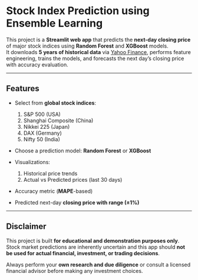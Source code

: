 # Stock Index Prediction using Ensemble Learning

This project is a **Streamlit web app** that predicts the **next-day closing price** of major stock indices using **Random Forest** and **XGBoost** models.  
It downloads **5 years of historical data** via [Yahoo Finance](https://pypi.org/project/yfinance/), performs feature engineering, trains the models, and forecasts the next day’s closing price with accuracy evaluation.

---

## Features

- Select from **global stock indices**:

  1. S&P 500 (USA)
  2. Shanghai Composite (China)
  3. Nikkei 225 (Japan)
  4. DAX (Germany)
  5. Nifty 50 (India)

- Choose a prediction model: **Random Forest** or **XGBoost**

- Visualizations:

  1. Historical price trends
  2. Actual vs Predicted prices (last 30 days)

- Accuracy metric (**MAPE**-based)

- Predicted next-day **closing price with range (±1%)**

---

## Disclaimer

This project is built **for educational and demonstration purposes only**.  
Stock market predictions are inherently uncertain and this app should **not be used for actual financial, investment, or trading decisions**.  

Always perform your **own research and due diligence** or consult a licensed financial advisor before making any investment choices.

